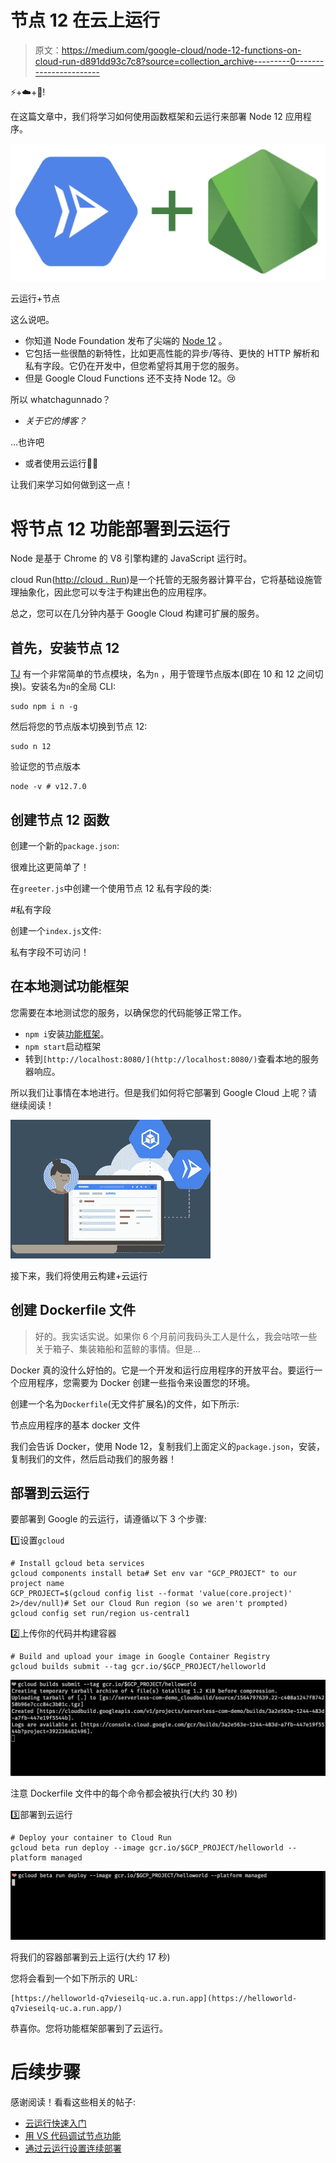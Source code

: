 # 节点 12 在云上运行

> 原文：<https://medium.com/google-cloud/node-12-functions-on-cloud-run-d891dd93c7c8?source=collection_archive---------0----------------------->

⚡+☁️+👟!

在这篇文章中，我们将学习如何使用函数框架和云运行来部署 Node 12 应用程序。

![](img/1f045042bd009d50b280ce6ba12a2fa3.png)

云运行+节点

这么说吧。

*   你知道 Node Foundation 发布了尖端的 [Node 12](/@nodejs/introducing-node-js-12-76c41a1b3f3f) 。
*   它包括一些很酷的新特性，比如更高性能的异步/等待、更快的 HTTP 解析和私有字段。它仍在开发中，但您希望将其用于您的服务。
*   但是 Google Cloud Functions 还不支持 Node 12。😢

所以 whatchagunnado？

*   *关于它的博客？*

…也许吧

*   或者使用云运行💨👟

让我们来学习如何做到这一点！

# 将节点 12 功能部署到云运行

Node 是基于 Chrome 的 V8 引擎构建的 JavaScript 运行时。

cloud Run([http://cloud . Run](http://cloud.run))是一个托管的无服务器计算平台，它将基础设施管理抽象化，因此您可以专注于构建出色的应用程序。

总之，您可以在几分钟内基于 Google Cloud 构建可扩展的服务。

## 首先，安装节点 12

[TJ](http://github.com/tj) 有一个非常简单的节点模块，名为`n` ，用于管理节点版本(即在 10 和 12 之间切换)。安装名为`n`的全局 CLI:

```
sudo npm i n -g
```

然后将您的节点版本切换到节点 12:

```
sudo n 12
```

验证您的节点版本

```
node -v # v12.7.0
```

## 创建节点 12 函数

创建一个新的`package.json`:

很难比这更简单了！

在`greeter.js`中创建一个使用节点 12 私有字段的类:

#私有字段

创建一个`index.js`文件:

私有字段不可访问！

## 在本地测试功能框架

您需要在本地测试您的服务，以确保您的代码能够正常工作。

*   `npm i`安装[功能框架](https://github.com/GoogleCloudPlatform/functions-framework-nodejs)。
*   `npm start`启动框架
*   转到`[http://localhost:8080/](http://localhost:8080/)`查看本地的服务器响应。

所以我们让事情在本地进行。但是我们如何将它部署到 Google Cloud 上呢？请继续阅读！

![](img/543f8901efb64b99b91b55c4f3597b60.png)

接下来，我们将使用云构建+云运行

## 创建 Dockerfile 文件

> 好的。我实话实说。如果你 6 个月前问我码头工人是什么，我会咕哝一些关于箱子、集装箱船和蓝鲸的事情。但是…

Docker 真的没什么好怕的。它是一个开发和运行应用程序的开放平台。要运行一个应用程序，您需要为 Docker 创建一些指令来设置您的环境。

创建一个名为`Dockerfile`(无文件扩展名)的文件，如下所示:

节点应用程序的基本 docker 文件

我们会告诉 Docker，使用 Node 12，复制我们上面定义的`package.json`，安装，复制我们的文件，然后启动我们的服务器！

## 部署到云运行

要部署到 Google 的云运行，请遵循以下 3 个步骤:

1️⃣设置`gcloud`

```
# Install gcloud beta services
gcloud components install beta# Set env var "GCP_PROJECT" to our project name
GCP_PROJECT=$(gcloud config list --format 'value(core.project)' 2>/dev/null)# Set our Cloud Run region (so we aren't prompted)
gcloud config set run/region us-central1
```

2️⃣上传你的代码并构建容器

```
# Build and upload your image in Google Container Registry
gcloud builds submit --tag gcr.io/$GCP_PROJECT/helloworld
```

![](img/2ba2336be9dc3f8292508820ac429271.png)

注意 Dockerfile 文件中的每个命令都会被执行(大约 30 秒)

3️⃣部署到云运行

```
# Deploy your container to Cloud Run
gcloud beta run deploy --image gcr.io/$GCP_PROJECT/helloworld --platform managed
```

![](img/37951a36c1123dbe6dc586eabf4c23ce.png)

将我们的容器部署到云上运行(大约 17 秒)

您将会看到一个如下所示的 URL:

```
[https://helloworld-q7vieseilq-uc.a.run.app](https://helloworld-q7vieseilq-uc.a.run.app/)
```

恭喜你。您将功能框架部署到了云运行。

# 后续步骤

感谢阅读！看看这些相关的帖子:

*   [云运行快速入门](https://cloud.google.com/run/docs/quickstarts/build-and-deploy)
*   [用 VS 代码调试节点功能](/google-cloud/debugging-node-google-cloud-functions-locally-in-vs-code-e6b912eb3f84)
*   [通过云运行设置连续部署](/google-cloud/simplifying-continuous-deployment-to-cloud-run-with-cloud-build-including-custom-domain-setup-ssl-22d23bed5cd6)
